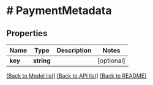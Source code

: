# # PaymentMetadata

## Properties

Name | Type | Description | Notes
------------ | ------------- | ------------- | -------------
**key** | **string** |  | [optional]

[[Back to Model list]](../../README.md#models) [[Back to API list]](../../README.md#endpoints) [[Back to README]](../../README.md)
